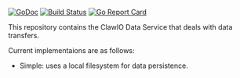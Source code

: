 
[![GoDoc](https://godoc.org/github.com/clawio/data?status.svg)](https://godoc.org/github.com/clawio/data)
[![Build Status](https://drone.io/github.com/clawio/data/status.png)](https://drone.io/github.com/clawio/data/latest)
[![Go Report Card](https://goreportcard.com/badge/github.com/clawio/data)](https://goreportcard.com/report/github.com/clawio/data)

This repository contains the ClawIO Data Service that deals with data transfers.

Current implementaions are as follows:

* Simple: uses a local filesystem for data persistence.
